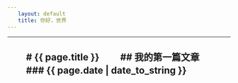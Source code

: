 ```yaml
---
　　layout: default
　　title: 你好，世界
---
```

---
　　# {{ page.title }}
　　## 我的第一篇文章
　　### {{ page.date | date_to_string }}
---
